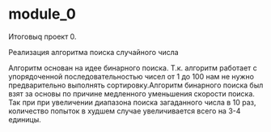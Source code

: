 ﻿# module_0
Итоговыq проект 0.

Реализация алгоритма поиска случайного числа 

Алгоритм основан на идее бинарного поиска.
Т.к. алгоритм работает с упорядоченной последовательностью чисел от 1 до 100 нам не нужно предварительно выполнять сортировку.Алгоритм бинарного поиска был взят за основы по причине медленного уменьшения скорости поиска.
Так при при увеличении диапазона поиска загаданного числа в 10 раз,
количество попыток в худшем случае увеличивается всего на 3-4 единицы.